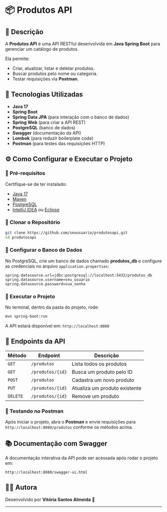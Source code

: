 # 📦 Produtos API

## 📝 Descrição
A **Produtos API** é uma API RESTful desenvolvida em **Java Spring Boot** para gerenciar um catálogo de produtos.

Ela permite:
- Criar, atualizar, listar e deletar produtos.
- Buscar produtos pelo nome ou categoria.
- Testar requisições via **Postman**.

## 🚀 Tecnologias Utilizadas
- **Java 17**
- **Spring Boot**
- **Spring Data JPA** (para interação com o banco de dados)
- **Spring Web** (para criar a API REST)
- **PostgreSQL** (banco de dados)
- **Swagger** (documentação da API)
- **Lombok** (para reduzir boilerplate code)
- **Postman** (para testes das requisições HTTP)

## ⚙️ Como Configurar e Executar o Projeto
### 🔹 Pré-requisitos
Certifique-se de ter instalado:
- [Java 17](https://www.oracle.com/java/technologies/javase/jdk17-archive-downloads.html)
- [Maven](https://maven.apache.org/)
- [PostgreSQL](https://www.postgresql.org/download/)
- [IntelliJ IDEA](https://www.jetbrains.com/idea/download/) ou [Eclipse](https://www.eclipse.org/downloads/)

### 🔹 Clonar o Repositório
```sh
git clone https://github.com/seuusuario/produtosapi.git
cd produtosapi
```

### 🔹 Configurar o Banco de Dados
No PostgreSQL, crie um banco de dados chamado **produtos_db** e configure as credenciais no arquivo `application.properties`:
```properties
spring.datasource.url=jdbc:postgresql://localhost:5432/produtos_db
spring.datasource.username=seu_usuario
spring.datasource.password=sua_senha
```

### 🔹 Executar o Projeto
No terminal, dentro da pasta do projeto, rode:
```sh
mvn spring-boot:run
```
A API estará disponível em: `http://localhost:8080`

## 📌 Endpoints da API
| Método  | Endpoint           | Descrição |
|---------|-------------------|-----------|
| `GET`   | `/produtos`       | Lista todos os produtos |
| `GET`   | `/produtos/{id}`  | Busca um produto pelo ID |
| `POST`  | `/produtos`       | Cadastra um novo produto |
| `PUT`   | `/produtos/{id}`  | Atualiza um produto existente |
| `DELETE`| `/produtos/{id}`  | Remove um produto |

### 🔹 Testando no Postman
Após iniciar o projeto, abra o **Postman** e envie requisições para `http://localhost:8080/produtos` conforme os métodos acima.

## 📚 Documentação com Swagger
A documentação interativa da API pode ser acessada após rodar o projeto em:
```
http://localhost:8080/swagger-ui.html
```

## 👨‍💻 Autora
Desenvolvido por **Vitória Santos Almeida** 🚀

---

